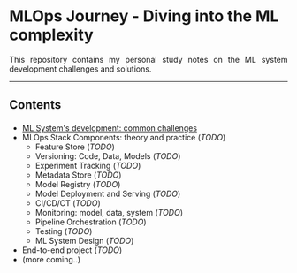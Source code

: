 # MLOps Journey - Diving into the ML complexity

<p align="justify">
This repository contains my personal study notes on the ML system development challenges and solutions.
</p>

---
## Contents <p id="contents"></p>

- <a href="https://github.com/KattsonBastos/mlops-journey/blob/main/study-notes/challenges.md"> ML System's development: common challenges</a>
- MLOps Stack Components: theory and practice (_TODO_)
  - Feature Store (_TODO_)
  - Versioning: Code, Data, Models (_TODO_)
  - Experiment Tracking (_TODO_)
  - Metadata Store (_TODO_)
  - Model Registry (_TODO_)
  - Model Deployment and Serving (_TODO_)
  - CI/CD/CT (_TODO_)
  - Monitoring: model, data, system (_TODO_)
  - Pipeline Orchestration (_TODO_)
  - Testing (_TODO_)
  - ML System Design (_TODO_)
- End-to-end project  (_TODO_)
- (more coming..)
